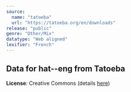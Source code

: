 ```yaml
---
source:
  name: "tatoeba"
  url: "https://tatoeba.org/en/downloads"
release: "public"
genre: "Other/Mix"
datatype: "Web aligned"
lexifier: "French"
---
```


## Data for hat--eng from Tatoeba

**License**: Creative Commons (details [here](https://tatoeba.org/en/terms_of_use#section-6))
